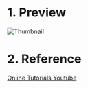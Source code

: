 # 1. Preview
![Thumbnail](https://user-images.githubusercontent.com/48504392/146389127-033a17c9-9261-4d2f-a0f2-da67e1171ef9.png)

# 2. Reference
[Online Tutorials Youtube](https://www.youtube.com/watch?v=H_vE1mY2j2g&t=35s)
